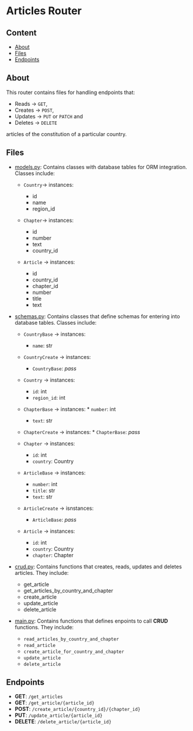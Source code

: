 # Articles Router

## Content

* [About](#about)
* [Files](#files)
* [Endpoints](#endpoints)


## About

This router contains files for handling
endpoints that:

* Reads -> `GET`,
* Creates -> `POST`,
* Updates -> `PUT` or `PATCH` and
* Deletes -> `DELETE`

articles of the constitution
of a particular country.


## Files

* [models.py](./models.py): Contains classes with
	                    database tables for
	                    ORM integration.
	                    Classes include:

	* `Country`-> instances:
		* id
		* name
		* region_id

	* `Chapter`-> instances:
		* id
		* number
		* text
		* country_id

	* `Article` -> instances:
		* id
		* country_id
		* chapter_id
		* number
		* title
		* text

* [schemas.py](./schemas.py): Contains classes
			      that define schemas
			      for entering into
			      database tables.
			      Classes include:

	* `CountryBase` -> instances:
		* `name`: str

	* `CountryCreate` -> instances:
		* `CountryBase`: *pass*

	* `Country` -> instances:
		* `id`: int
		* `region_id`: int

	* `ChapterBase` -> instances:
                * `number`: int
		* `text`: str

	* `ChapterCreate` -> instances:
                * `ChapterBase`: *pass*

	* `Chapter` -> instances:
		* `id`: int
		* `country`: Country

	* `ArticleBase` -> instances:
		* `number`: int
		* `title`: str
		* `text`: str

	* `ArticleCreate` -> isnstances:
		* `ArticleBase`: *pass*

	* `Article` -> instances:
		* `id`: int
		* `country`: Country
		* `chapter`: Chapter

* [crud.py](./crud.py): Contains functions that
			creates, reads, updates
			and deletes articles.
			They include:
	* get_article
	* get_articles_by_country_and_chapter
	* create_article
	* update_article
	* delete_article
* [main.py](./main.py): Contains functions that
			defines enpoints to call
			**CRUD** functions. They
			include:

	* `read_articles_by_country_and_chapter`
	* `read_article`
	* `create_article_for_country_and_chapter`
	* `update_article`
	* `delete_article`


## Endpoints

* **GET**: `/get_articles`
* **GET**: `/get_article/{article_id}`
* **POST**: `/create_article/{country_id}/{chapter_id}`
* **PUT**: `/update_article/{article_id}`
* **DELETE**: `/delete_article/{article_id}`
